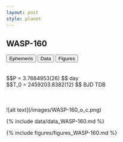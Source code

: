 ```yaml
---
layout: post
style: planet
---
```

<script src="../js/planets.js"></script>

## WASP-160

<!-- Tab links -->
<div class="tab">
<button class="tablinks" onclick="openCity(event, 'Ephemeris')">Ephemeris</button>
<button class="tablinks" onclick="openCity(event, 'Data')">Data</button>
<button class="tablinks" onclick="openCity(event, 'Figures')">Figures</button>
</div>

<!-- Tab content -->
<div id="Ephemeris" class="tabcontent" markdown="1">
<br/><br/>
$$P = 3.7684953(26) $$ day <br/>
$$T_0 = 2459203.8382(12) $$ BJD TDB
<br/><br/>
<br/><br/>
![alt text](/images/WASP-160_o_c.png)
</div>


<div id="Data" class="tabcontent" markdown="1">

{% include data/data_WASP-160.md %}

</div>

<div id="Figures" class="tabcontent" markdown="1">
{% include figures/figures_WASP-160.md %}
</div>


<script src="../js/tabs.js"></script>


